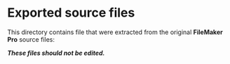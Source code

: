 # Exported source files

This directory contains file that were extracted from the original **FileMaker Pro** source files:

**_These files should not be edited._**
